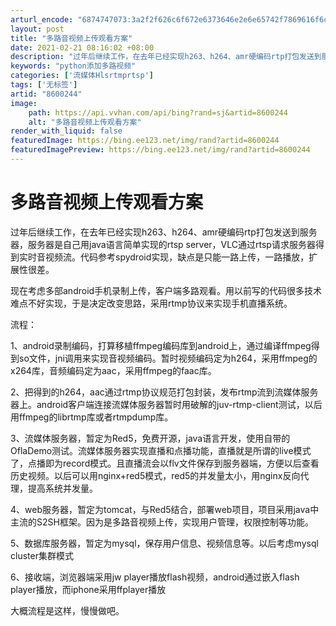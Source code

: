 ```yaml
---
arturl_encode: "6874747073:3a2f2f626c6f672e6373646e2e6e65742f7869616f6c696f75:632f61727469636c652f64657461696c732f38363030323434"
layout: post
title: "多路音视频上传观看方案"
date: 2021-02-21 08:16:02 +08:00
description: "过年后继续工作，在去年已经实现h263、h264、amr硬编码rtp打包发送到服务器，服务器是自己用"
keywords: "python添加多路视频"
categories: ['流媒体Hlsrtmprtsp']
tags: ['无标签']
artid: "8600244"
image:
    path: https://api.vvhan.com/api/bing?rand=sj&artid=8600244
    alt: "多路音视频上传观看方案"
render_with_liquid: false
featuredImage: https://bing.ee123.net/img/rand?artid=8600244
featuredImagePreview: https://bing.ee123.net/img/rand?artid=8600244
---
```


# 多路音视频上传观看方案

过年后继续工作，在去年已经实现h263、h264、amr硬编码rtp打包发送到服务器，服务器是自己用java语言简单实现的rtsp server，VLC通过rtsp请求服务器得到实时音视频流。代码参考spydroid实现，缺点是只能一路上传，一路播放，扩展性很差。

现在考虑多部android手机录制上传，客户端多路观看。用以前写的代码很多技术难点不好实现，于是决定改变思路，采用rtmp协议来实现手机直播系统。

流程：

1、android录制编码，打算移植ffmpeg编码库到android上，通过编译ffmpeg得到so文件，jni调用来实现音视频编码。暂时视频编码定为h264，采用ffmpeg的x264库，音频编码定为aac，采用ffmpeg的faac库。

2、把得到的h264，aac通过rtmp协议规范打包封装，发布rtmp流到流媒体服务器上。android客户端连接流媒体服务器暂时用破解的juv-rtmp-client测试，以后用ffmpeg的librtmp库或者rtmpdump库。

3、流媒体服务器，暂定为Red5，免费开源，java语言开发，使用自带的OflaDemo测试。流媒体服务器实现直播和点播功能，直播就是所谓的live模式了，点播即为record模式。且直播流会以flv文件保存到服务器端，方便以后查看历史视频。以后可以用nginx+red5模式，red5的并发量太小，用nginx反向代理，提高系统并发量。

4、web服务器，暂定为tomcat，与Red5结合，部署web项目，项目采用java中主流的S2SH框架。因为是多路音视频上传，实现用户管理，权限控制等功能。

5、数据库服务器，暂定为mysql，保存用户信息、视频信息等。以后考虑mysql cluster集群模式

6、接收端，浏览器端采用jw player播放flash视频，android通过嵌入flash player播放，而iphone采用ffplayer播放

大概流程是这样，慢慢做吧。